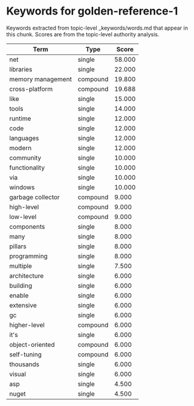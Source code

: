 # Keywords for golden-reference-1

Keywords extracted from topic-level _keywords/words.md that appear in this chunk.
Scores are from the topic-level authority analysis.

| Term | Type | Score |
|------|------|-------|
| net | single | 58.000 |
| libraries | single | 22.000 |
| memory management | compound | 19.800 |
| cross-platform | compound | 19.688 |
| like | single | 15.000 |
| tools | single | 14.000 |
| runtime | single | 12.000 |
| code | single | 12.000 |
| languages | single | 12.000 |
| modern | single | 12.000 |
| community | single | 10.000 |
| functionality | single | 10.000 |
| via | single | 10.000 |
| windows | single | 10.000 |
| garbage collector | compound | 9.000 |
| high-level | compound | 9.000 |
| low-level | compound | 9.000 |
| components | single | 8.000 |
| many | single | 8.000 |
| pillars | single | 8.000 |
| programming | single | 8.000 |
| multiple | single | 7.500 |
| architecture | single | 6.000 |
| building | single | 6.000 |
| enable | single | 6.000 |
| extensive | single | 6.000 |
| gc | single | 6.000 |
| higher-level | compound | 6.000 |
| it's | single | 6.000 |
| object-oriented | compound | 6.000 |
| self-tuning | compound | 6.000 |
| thousands | single | 6.000 |
| visual | single | 6.000 |
| asp | single | 4.500 |
| nuget | single | 4.500 |
